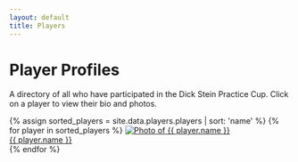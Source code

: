 ```yaml
---
layout: default
title: Players
---
```

<h1>Player Profiles</h1>

<div class="content-card">
    <p>A directory of all who have participated in the Dick Stein Practice Cup. Click on a player to view their bio and photos.</p>
    <div class="gallery">
        {% assign sorted_players = site.data.players.players | sort: 'name' %}
        {% for player in sorted_players %}
        <a href="/players/{{ player.slug }}/" class="gallery-player-card">
            <img src="{{ player.image | relative_url }}" alt="Photo of {{ player.name }}">
            <div class="player-name-overlay">{{ player.name }}</div>
        </a>
        {% endfor %}
    </div>
</div>
